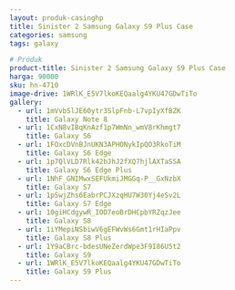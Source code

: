 ```yaml
---
layout: produk-casinghp
title: Sinister 2 Samsung Galaxy S9 Plus Case
categories: samsung
tags: galaxy

# Produk
product-title: Sinister 2 Samsung Galaxy S9 Plus Case
harga: 90000
sku: hn-4710
image-drive: 1WRlK_E5V7lkoKEQaalg4YKU47GDwTiTo
gallery:
  - url: 1mVvbSlJE60ytr3SlpFnb-L7vpIyXfBZK
    title: Galaxy Note 8
  - url: 1CxN8vIBqKnAzf1p7WmNn_wmV8rKhmgt7
    title: Galaxy S6
  - url: 1FOxcDVnBJnUKN3APHONykIpQO3RkoTiM
    title: Galaxy S6 Edge
  - url: 1p7QlVLD7Rlk42bJhJ2fXQ7hjlAXTaSSA
    title: Galaxy S6 Edge Plus
  - url: 1NhF_GNIMwxSEFUkmiJMGGq-P__GxNzbX
    title: Galaxy S7
  - url: 1pSwjZhs6EabrPCJXzqHU7W30Yj4eSv2L
    title: Galaxy S7 Edge
  - url: 10giHCdgywR_IOD7eoBrDHCpbYRZqzJee
    title: Galaxy S8
  - url: 1iYMepiNSbiwV6gEFWvWs6Gmt1rHIaPpv
    title: Galaxy S8 Plus
  - url: 1Y9aCBrc-bdesUNeZerdWpe3F9I86U5t2
    title: Galaxy S9
  - url: 1WRlK_E5V7lkoKEQaalg4YKU47GDwTiTo
    title: Galaxy S9 Plus
---
```

